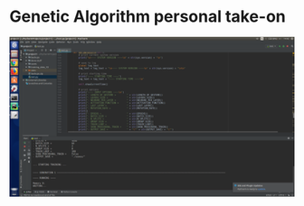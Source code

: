 # Genetic Algorithm personal take-on

![alt text](https://github.com/andrei-voia/genetic_algorithm_personal_take_on/blob/master/Screenshot_from_2019-04-17_14-42-26.png "Parameters example")
